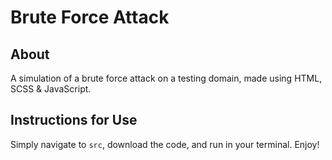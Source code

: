 # Brute Force Attack

## About

A simulation of a brute force attack on a testing domain, made using HTML, SCSS & JavaScript.

## Instructions for Use

Simply navigate to `src`, download the code, and run in your terminal. Enjoy!
